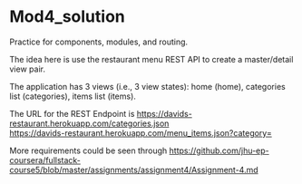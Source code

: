 # Mod4_solution 
Practice for components, modules, and routing.

The idea here is use the restaurant menu REST API to create a master/detail view pair.

The application has 3 views (i.e., 3 view states): home (home), categories list (categories), items list (items).

The URL for the REST Endpoint is https://davids-restaurant.herokuapp.com/categories.json   
https://davids-restaurant.herokuapp.com/menu_items.json?category=

More requirements could be seen through https://github.com/jhu-ep-coursera/fullstack-course5/blob/master/assignments/assignment4/Assignment-4.md
